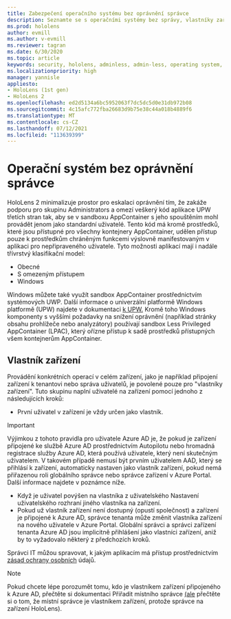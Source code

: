 ```yaml
---
title: Zabezpečení operačního systému bez oprávnění správce
description: Seznamte se s operačními systémy bez správy, vlastníky zařízení a zabezpečením na HoloLens hybridní realitě.
ms.prod: hololens
author: evmill
ms.author: v-evmill
ms.reviewer: tagran
ms.date: 6/30/2020
ms.topic: article
keywords: security, hololens, adminless, admin-less, operating system, admin-less operating system, admin os, admin-less os, hololens 2, hololens2 security,
ms.localizationpriority: high
manager: yannisle
appliesto:
- HoloLens (1st gen)
- HoloLens 2
ms.openlocfilehash: ed2d5134a6bc5952063f7dc5dc5d0e31db972b08
ms.sourcegitcommit: 4c15afc772fba26683d9b75e38c44a018b4889f6
ms.translationtype: MT
ms.contentlocale: cs-CZ
ms.lasthandoff: 07/12/2021
ms.locfileid: "113639399"
---
```

# <a name="admin-less-operating-system"></a>Operační systém bez oprávnění správce

HoloLens 2 minimalizuje prostor pro eskalaci oprávnění tím, že zakáže podporu pro skupinu Administrators a omezí veškerý kód aplikace UPW třetích stran tak, aby se v sandboxu AppContainer s jeho spouštěním mohl provádět jenom jako standardní uživatelé. Tento kód má kromě prostředků, které jsou přístupné pro všechny kontejnery AppContainer, udělen přístup pouze k prostředkům chráněným funkcemi výslovně manifestovaným v aplikaci pro nepřipraveného uživatele.
Tyto možnosti aplikací mají i nadále třívrstvý klasifikační model:
  * Obecné
  * S omezeným přístupem
  * Windows

Windows můžete také využít sandbox AppContainer prostřednictvím systémových UWP. Další informace o univerzální platformě Windows platformě (UPW) najdete v dokumentaci [k UPW.](/windows/uwp/) Kromě toho Windows komponenty s vyššími požadavky na snížení oprávnění (například stránky obsahu prohlížeče nebo analyzátory) používají sandbox Less Privileged AppContainer (LPAC), který ořízne přístup k sadě prostředků přístupných všem kontejnerům AppContainer.

## <a name="device-owner"></a>Vlastník zařízení

Provádění konkrétních operací v celém zařízení, jako je například připojení zařízení k tenantovi nebo správa uživatelů, je povolené pouze pro "vlastníky zařízení". Tuto skupinu naplní uživatelé na zařízení pomocí jednoho z následujících kroků:
  * První uživatel v zařízení je vždy určen jako vlastník. 
> [!IMPORTANT]
>Výjimkou z tohoto pravidla pro uživatele Azure AD je, že pokud je zařízení připojené ke službě Azure AD prostřednictvím Autopilotu nebo hromadná registrace služby Azure AD, která používá uživatele, který není skutečným uživatelem. V takovém případě nemusí být prvním uživatelem AAD, který se přihlásí k zařízení, automaticky nastaven jako vlastník zařízení, pokud nemá přiřazenou roli globálního správce nebo správce zařízení v Azure Portal. Další informace najdete v poznámce níže.  

  * Když je uživatel povýšen na vlastníka z uživatelského Nastavení uživatelského rozhraní jiného vlastníka na zařízení.
  * Pokud už vlastník zařízení není dostupný (opustí společnost) a zařízení je připojené k Azure AD, správce tenanta může změnit vlastníka zařízení na nového uživatele v Azure Portal. Globální správci a správci zařízení tenanta Azure AD jsou implicitně přihlášení jako vlastníci zařízení, aniž by to vyžadovalo některý z předchozích kroků.  

 Správci IT můžou spravovat, k jakým aplikacím má přístup prostřednictvím [zásad ochrany osobních](/windows/client-management/mdm/policy-csp-privacy) údajů. 

> [!NOTE]
> Pokud chcete lépe porozumět tomu, kdo je vlastníkem zařízení připojeného k Azure AD, přečtěte si dokumentaci Přiřadit místního správce [(ale](/azure/active-directory/devices/assign-local-admin) přečtěte si o tom, že místní správce je vlastníkem zařízení, protože správce na zařízení HoloLens).